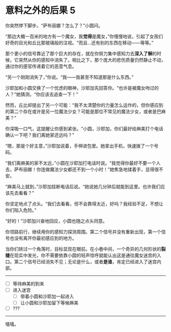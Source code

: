 # 意料之外的后果 5

你突然停下脚步。“萨布丽娜？怎么了？”小圆问。

“那边大概一百米的地方有一个魔女，我**觉得**是魔女，”你慢慢地说，引起了女孩们好奇的目光和丘比那玻璃般的注视。“而且...还有别的东西在移动——等等。”

那个更小的信号靠近了那个巨大的存在，就在你努力集中感知力去**深入了解**的时候，它突然从你的感知中消失了。相比之下，那个庞大的悲伤质量仍然静止不动，通过你的感官传递着它的恶意气息。

“另一个刚刚消失了，”你说。“我——我甚至不知道那是什么东西。”

沙耶加和小圆交换了一个忧虑的眼神，沙耶加先回答你。“也许是被魔女吻过的人？”她猜测。“你应该去追查一下！”

然而，丘比却提出了另一个可能：“我不太清楚你的力量怎么运作的，但你感应到的第二个存在或许是另一位魔法少女？可能是那位不常见的魔法少女，或者是巴麻美？”

你深吸一口气，这提醒让你感到紧张。“小圆，沙耶加，你们最好给麻美打个电话确认一下吧？我们离她家还远吗？”

“嗯，那是个好主意，”沙耶加说着，手伸进包里。她拿出手机，快速拨了一个号码。

“我们离麻美的家不太远，”小圆在沙耶加打电话时说。“我觉得你最好不要一个人去，萨布丽娜！你连做魔法少女都还不到一个小时！”她焦急地揉着手，显得很不安。

“麻美马上就到，”沙耶加挂断电话后说。“她说她几分钟后就能到这里。也许我们应该先去看看？”

你坚定地点了点头。“我们去看看，但不会靠得太近，好吗？我经验不足，不想让你们陷入危险。”

“好的！”沙耶加兴奋地回应，小圆也随之点头同意。

你领路前行，继续用你的感知力探测周围。第二个信号并没有重新出现，第一个信号也没有离开你最初感应到的地方。

当你们转过一个角落时，目标显现在眼前。在小巷中间，一个奇异的几何形状的**裂缝**在现实中发光，你不需要依靠小圆的轻声惊呼就能认出这是通往魔女迷宫的入口。第二个信号已经消失不见；无论是什么，或者**是谁**，肯定已经进入了迷宫内部。

---

- [ ] 等待麻美的到来
- [ ] 进入迷宫
  - [ ] 带着小圆和沙耶加一起进入
  - [ ] 让小圆和沙耶加留下等候麻美
- [ ] ???

---

嘻嘻。
